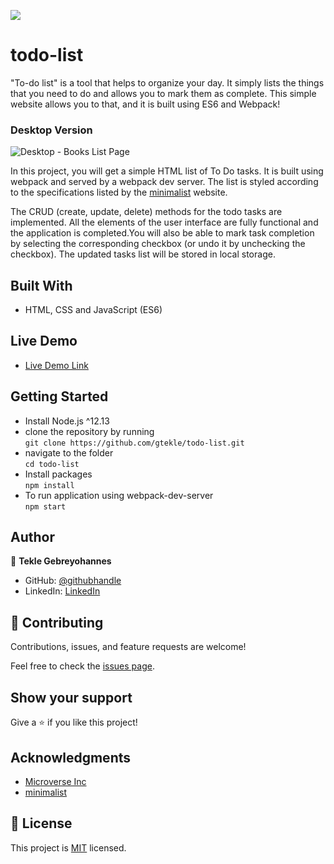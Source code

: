 
![](https://img.shields.io/badge/Microverse-blueviolet)

# todo-list
"To-do list" is a tool that helps to organize your day. It simply lists the things that you need to do and allows you to mark them as complete. This simple website allows you to that, and it is built using ES6 and Webpack!

### Desktop Version

![Desktop - Books List Page](./assets/img/todo-list-desktop-v-snapshot.png)

In this project, you will get a simple HTML list of To Do tasks. It is built using webpack and served by a webpack dev server. The list is styled according to the specifications listed by the [minimalist](https://web.archive.org/web/20180320194056/http://www.getminimalist.com:80/) website. 

The CRUD (create, update, delete) methods for the todo tasks are implemented. All the elements of the user interface are fully functional and the application is completed.You will also be able to mark task completion by selecting the corresponding checkbox (or undo it by unchecking the checkbox). The updated tasks list will be stored in local storage.

## Built With

- HTML, CSS and JavaScript (ES6)

## Live Demo

- [Live Demo Link](https://teks-todo-list.netlify.app)

## Getting Started
- Install Node.js ^12.13
- clone the repository by running\
    `git clone https://github.com/gtekle/todo-list.git`
- navigate to the folder\
    `cd todo-list`
- Install packages\
    `npm install`
- To run application using webpack-dev-server\
    `npm start`

## Author

👤 **Tekle Gebreyohannes**

- GitHub: [@githubhandle](https://github.com/gtekle)
- LinkedIn: [LinkedIn](www.linkedin.com/in/tekle-gebreyohannes-kidanemariam-7605752b)

## 🤝 Contributing

Contributions, issues, and feature requests are welcome!

Feel free to check the [issues page](../../issues/).

## Show your support

Give a ⭐️ if you like this project!

## Acknowledgments

- [Microverse Inc](https://www.microverse.org/)
- [minimalist](https://web.archive.org/web/20180320194056/http://www.getminimalist.com:80/)

## 📝 License

This project is [MIT](./MIT.md) licensed.
